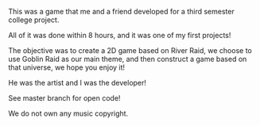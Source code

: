 This was a game that me and a friend developed for a third semester college project.

All of it was done within 8 hours, and it was one of my first projects!

The objective was to create a 2D game based on River Raid, we choose to use Goblin Raid as our main theme, and then construct a game based on that universe, we hope you enjoy it!

He was the artist and I was the developer!

See master branch for open code!

We do not own any music copyright.
